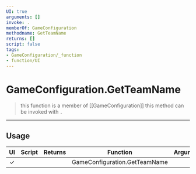 ```yaml
---
UI: true
arguments: []
invoke: .
memberOf: GameConfiguration
methodname: GetTeamName
returns: []
script: false
tags:
- GameConfiguration/_function
- function/UI
---
```

# GameConfiguration.GetTeamName
> this function is a member of [[GameConfiguration]]
> this method can be invoked with `.`
-----
## Usage
|  UI | Script | Returns | Function | Arguments |
|:---:|:------:|-------:|:--------:|:---------|
|✓| ||GameConfiguration.GetTeamName||
